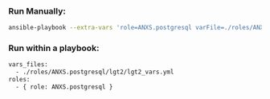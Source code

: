 
### Run Manually:
```bash
ansible-playbook --extra-vars 'role=ANXS.postgresql varFile=./roles/ANXS.postgresql/lgt2/lgt2_vars.yml' test_role.yml
```

### Run within a playbook:
```bash
vars_files:
  - ./roles/ANXS.postgresql/lgt2/lgt2_vars.yml
roles:
  - { role: ANXS.postgresql }
```

